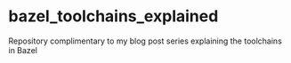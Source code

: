 # bazel_toolchains_explained
Repository complimentary to my blog post series explaining the toolchains in Bazel
